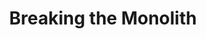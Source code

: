 ---
layout: item
title: Breaking the Monolith
type: talk
link: https://www.infoq.com/presentations/Breaking-the-Monolith/
categories: [Architecture]
---
